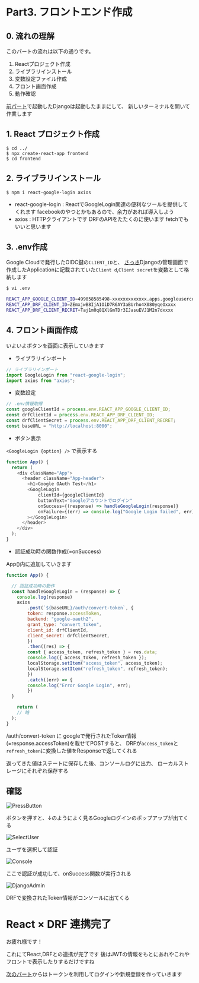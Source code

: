 # Part3. フロントエンド作成

## 0. 流れの理解

このパートの流れは以下の通りです。

1. Reactプロジェクト作成
2. ライブラリインストール
3. 変数設定ファイル作成
4. フロント画面作成
5. 動作確認

[前パート](./part2.md)で起動したDjangoは起動したままにして、
新しいターミナルを開いて作業します

## 1. React プロジェクト作成

```shell
$ cd ../
$ npx create-react-app frontend
$ cd frontend
```

## 2. ライブラリインストール

```shell
$ npm i react-google-login axios
```

- react-google-login : ReactでGoogleLogin関連の便利なツールを提供してくれます facebookのやつとかもあるので、余力があれば導入しよう
- axios : HTTPクライアントです DRFのAPIをたたくのに使います fetchでもいいと思います

## 3. .env作成

Google Cloudで発行したOIDC鍵の`CLIENT_ID`と、
[さっき](./part2#管理ページ)Djangoの管理画面で作成したApplicationに記載されていた`Client d`,`Client secret`を変数として格納します

```sh
$ vi .env

REACT_APP_GOOGLE_CLIENT_ID=499058585498-xxxxxxxxxxxxx.apps.googleusercontent.com
REACT_APP_DRF_CLIENT_ID=ZEmxjwB8IjA1OiD7R6AY3aBUrho4X080yqeOxxxx
REACT_APP_DRF_CLIENT_RECRET=Taj1m0q8QXlGmTDr3IJasuEVJ1M2n7dxxxx
```

## 4. フロント画面作成

いよいよボタンを画面に表示していきます

- ライブラリインポート

```js:App.js
// ライブラリインポート
import GoogleLogin from "react-google-login";
import axios from "axios";
```

- 変数設定

```js:App.js
// .env情報取得
const googleClientId = process.env.REACT_APP_GOOGLE_CLIENT_ID;
const drfClientId = process.env.REACT_APP_DRF_CLIENT_ID;
const drfClientSecret = process.env.REACT_APP_DRF_CLIENT_RECRET;
const baseURL = "http://localhost:8000";
```

- ボタン表示

`<GoogleLogin {option} />` で表示する

```js:App.js
function App() {
  return (
    <div className="App">
      <header className="App-header">
        <h1>Google OAuth Test</h1>
        <GoogleLogin
            clientId={googleClientId}
            buttonText="Googleアカウントでログイン"
            onSuccess={(response) => handleGoogleLogin(response)}
            onFailure={(err) => console.log("Google Login failed", err)}
        ></GoogleLogin>
      </header>
    </div>
  );
}
```

- 認証成功時の関数作成(=onSuccess)

App()内に追加していきます

```js:App.js
function App() {

  // 認証成功時の動作
  const handleGoogleLogin = (response) => {
  	console.log(response)
  	axios
    	.post(`${baseURL}/auth/convert-token`, {
      	token: response.accessToken,
      	backend: "google-oauth2",
      	grant_type: "convert_token",
      	client_id: drfClientId,
      	client_secret: drfClientSecret,
    	})
    	.then((res) => {
      	const { access_token, refresh_token } = res.data;
      	console.log({ access_token, refresh_token });
      	localStorage.setItem("access_token", access_token);
      	localStorage.setItem("refresh_token", refresh_token);
    	})
    	.catch((err) => {
      	console.log("Error Google Login", err);
    	})
  }

	return (
    // 略
  );
}
```

/auth/convert-token に googleで発行されたToken情報(=response.accessToken)を載せてPOSTすると、
DRFが`access_token`と`refresh_token`に変換した値をResponseで返してくれる

返ってきた値はステートに保存した後、コンソールログに出力、
ローカルストレージにそれぞれ保存する

## 確認

![PressButton](images/confirm1.png)

ボタンを押すと、↓のようによく見るGoogleログインのポップアップが出てくる

![SelectUser](images/confirm2.png)

ユーザを選択して認証

![Console](images/confirm3.png)

ここで認証が成功して、onSuccess関数が実行される

![DjangoAdmin](images/confirm4.png)

DRFで変換されたToken情報がコンソールに出てくる

# React × DRF 連携完了

お疲れ様です！

これにてReact,DRFとの連携が完了です
後はJWTの情報をもとにあれやこれやフロントで表示したりするだけですね

[次のパート](./part4.md)からはトークンを利用してログインや新規登録を作っていきます
